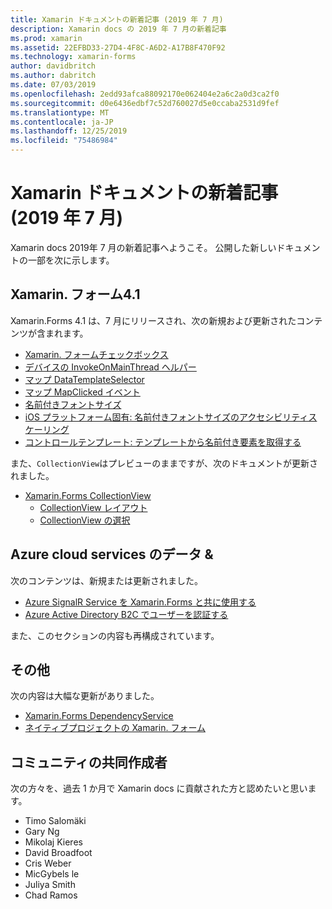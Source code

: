 ```yaml
---
title: Xamarin ドキュメントの新着記事 (2019 年 7 月)
description: Xamarin docs の 2019 年 7 月の新着記事
ms.prod: xamarin
ms.assetid: 22EFBD33-27D4-4F8C-A6D2-A17B8F470F92
ms.technology: xamarin-forms
author: davidbritch
ms.author: dabritch
ms.date: 07/03/2019
ms.openlocfilehash: 2edd93afca88092170e062404e2a6c2a0d3ca2f0
ms.sourcegitcommit: d0e6436edbf7c52d760027d5e0ccaba2531d9fef
ms.translationtype: MT
ms.contentlocale: ja-JP
ms.lasthandoff: 12/25/2019
ms.locfileid: "75486984"
---
```

# <a name="xamarin-docs-whats-new-july-2019"></a>Xamarin ドキュメントの新着記事 (2019 年 7 月)

Xamarin docs 2019年 7 月の新着記事へようこそ。 公開した新しいドキュメントの一部を次に示します。

## <a name="xamarinforms-41"></a>Xamarin. フォーム4.1

Xamarin.Forms 4.1 は、7 月にリリースされ、次の新規および更新されたコンテンツが含まれます。

- [Xamarin. フォームチェックボックス](https://docs.microsoft.com/xamarin/xamarin-forms/user-interface/checkbox)
- [デバイスの InvokeOnMainThread ヘルパー](https://docs.microsoft.com/xamarin/xamarin-forms/platform/device#interact-with-the-ui-from-background-threads)
- [マップ DataTemplateSelector](https://docs.microsoft.com/xamarin/xamarin-forms/user-interface/map#choose-item-appearance-at-runtime)
- [マップ MapClicked イベント](https://docs.microsoft.com/xamarin/xamarin-forms/user-interface/map#map-clicks)
- [名前付きフォントサイズ](https://docs.microsoft.com/xamarin/xamarin-forms/user-interface/text/fonts#named-font-sizes)
- [iOS プラットフォーム固有: 名前付きフォントサイズのアクセシビリティスケーリング](https://docs.microsoft.com/xamarin/xamarin-forms/platform/ios/named-font-size-scaling)
- [コントロールテンプレート: テンプレートから名前付き要素を取得する](https://docs.microsoft.com/xamarin/xamarin-forms/app-fundamentals/templates/control-templates/creating#get-a-named-element-from-a-template)

また、`CollectionView`はプレビューのままですが、次のドキュメントが更新されました。

- [Xamarin.Forms CollectionView](~/xamarin-forms/user-interface/collectionview/index.md)
  - [CollectionView レイアウト](~/xamarin-forms/user-interface/collectionview/layout.md)
  - [CollectionView の選択](~/xamarin-forms/user-interface/collectionview/selection.md)

## <a name="data--azure-cloud-services"></a>Azure cloud services のデータ &

次のコンテンツは、新規または更新されました。

- [Azure SignalR Service を Xamarin.Forms と共に使用する](https://docs.microsoft.com/xamarin/xamarin-forms/data-cloud/serverless/azure-signalr)
- [Azure Active Directory B2C でユーザーを認証する](~/xamarin-forms/data-cloud/authentication/azure-ad-b2c.md)

また、このセクションの内容も再構成されています。

## <a name="other"></a>その他

次の内容は大幅な更新がありました。

- [Xamarin.Forms DependencyService](https://docs.microsoft.com/xamarin/xamarin-forms/app-fundamentals/dependency-service/)
- [ネイティブプロジェクトの Xamarin. フォーム](https://docs.microsoft.com/xamarin/xamarin-forms/platform/native-forms)

## <a name="community-contributors"></a>コミュニティの共同作成者

次の方々を、過去 1 か月で Xamarin docs に貢献された方と認めたいと思います。

- Timo Salomäki
- Gary Ng
- Mikolaj Kieres
- David Broadfoot
- Cris Weber
- MicGybels le
- Juliya Smith
- Chad Ramos
